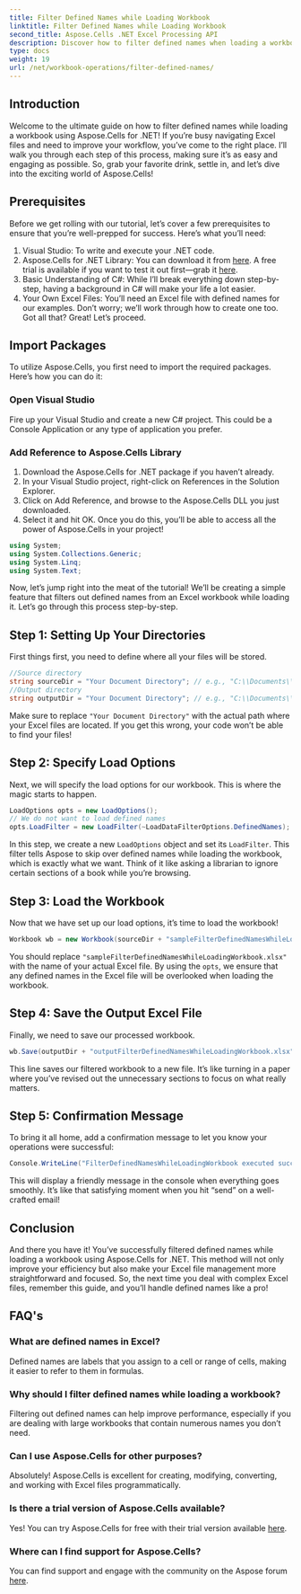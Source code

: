 ```yaml
---
title: Filter Defined Names while Loading Workbook
linktitle: Filter Defined Names while Loading Workbook
second_title: Aspose.Cells .NET Excel Processing API
description: Discover how to filter defined names when loading a workbook with Aspose.Cells for .NET. Step-by-step guide to improve Excel handling.
type: docs
weight: 19
url: /net/workbook-operations/filter-defined-names/
---
```

## Introduction
Welcome to the ultimate guide on how to filter defined names while loading a workbook using Aspose.Cells for .NET! If you’re busy navigating Excel files and need to improve your workflow, you’ve come to the right place. I’ll walk you through each step of this process, making sure it’s as easy and engaging as possible. So, grab your favorite drink, settle in, and let’s dive into the exciting world of Aspose.Cells!
## Prerequisites
Before we get rolling with our tutorial, let’s cover a few prerequisites to ensure that you’re well-prepped for success. Here’s what you’ll need:
1. Visual Studio: To write and execute your .NET code.
2. Aspose.Cells for .NET Library: You can download it from [here](https://releases.aspose.com/cells/net/). A free trial is available if you want to test it out first—grab it [here](https://releases.aspose.com/).
3. Basic Understanding of C#: While I’ll break everything down step-by-step, having a background in C# will make your life a lot easier.
4. Your Own Excel Files: You’ll need an Excel file with defined names for our examples. Don’t worry; we’ll work through how to create one too.
Got all that? Great! Let’s proceed.
## Import Packages
To utilize Aspose.Cells, you first need to import the required packages. Here’s how you can do it:
### Open Visual Studio
Fire up your Visual Studio and create a new C# project. This could be a Console Application or any type of application you prefer.
### Add Reference to Aspose.Cells Library
1. Download the Aspose.Cells for .NET package if you haven’t already.
2. In your Visual Studio project, right-click on References in the Solution Explorer.
3. Click on Add Reference, and browse to the Aspose.Cells DLL you just downloaded.
4. Select it and hit OK.
Once you do this, you’ll be able to access all the power of Aspose.Cells in your project!
```csharp
using System;
using System.Collections.Generic;
using System.Linq;
using System.Text;
```
Now, let’s jump right into the meat of the tutorial! We’ll be creating a simple feature that filters out defined names from an Excel workbook while loading it. Let’s go through this process step-by-step.
## Step 1: Setting Up Your Directories
First things first, you need to define where all your files will be stored.
```csharp
//Source directory
string sourceDir = "Your Document Directory"; // e.g., "C:\\Documents\\ExcelFiles\\"
//Output directory
string outputDir = "Your Document Directory"; // e.g., "C:\\Documents\\ExcelFiles\\Output\\"
```
Make sure to replace `"Your Document Directory"` with the actual path where your Excel files are located. If you get this wrong, your code won’t be able to find your files!
## Step 2: Specify Load Options
Next, we will specify the load options for our workbook. This is where the magic starts to happen.
```csharp
LoadOptions opts = new LoadOptions();
// We do not want to load defined names
opts.LoadFilter = new LoadFilter(~LoadDataFilterOptions.DefinedNames);
```
In this step, we create a new `LoadOptions` object and set its `LoadFilter`. This filter tells Aspose to skip over defined names while loading the workbook, which is exactly what we want. Think of it like asking a librarian to ignore certain sections of a book while you’re browsing.
## Step 3: Load the Workbook
Now that we have set up our load options, it’s time to load the workbook!
```csharp
Workbook wb = new Workbook(sourceDir + "sampleFilterDefinedNamesWhileLoadingWorkbook.xlsx", opts);
```
You should replace `"sampleFilterDefinedNamesWhileLoadingWorkbook.xlsx"` with the name of your actual Excel file. By using the `opts`, we ensure that any defined names in the Excel file will be overlooked when loading the workbook.
## Step 4: Save the Output Excel File
Finally, we need to save our processed workbook.
```csharp
wb.Save(outputDir + "outputFilterDefinedNamesWhileLoadingWorkbook.xlsx");
```
This line saves our filtered workbook to a new file. It’s like turning in a paper where you’ve revised out the unnecessary sections to focus on what really matters.
## Step 5: Confirmation Message
To bring it all home, add a confirmation message to let you know your operations were successful:
```csharp
Console.WriteLine("FilterDefinedNamesWhileLoadingWorkbook executed successfully.");
```
This will display a friendly message in the console when everything goes smoothly. It’s like that satisfying moment when you hit “send” on a well-crafted email!
## Conclusion
And there you have it! You’ve successfully filtered defined names while loading a workbook using Aspose.Cells for .NET. This method will not only improve your efficiency but also make your Excel file management more straightforward and focused. So, the next time you deal with complex Excel files, remember this guide, and you’ll handle defined names like a pro!
## FAQ's
### What are defined names in Excel?  
Defined names are labels that you assign to a cell or range of cells, making it easier to refer to them in formulas.
### Why should I filter defined names while loading a workbook?  
Filtering out defined names can help improve performance, especially if you are dealing with large workbooks that contain numerous names you don’t need.
### Can I use Aspose.Cells for other purposes?  
Absolutely! Aspose.Cells is excellent for creating, modifying, converting, and working with Excel files programmatically.
### Is there a trial version of Aspose.Cells available?  
Yes! You can try Aspose.Cells for free with their trial version available [here](https://releases.aspose.com/).
### Where can I find support for Aspose.Cells?  
You can find support and engage with the community on the Aspose forum [here](https://forum.aspose.com/c/cells/9).

